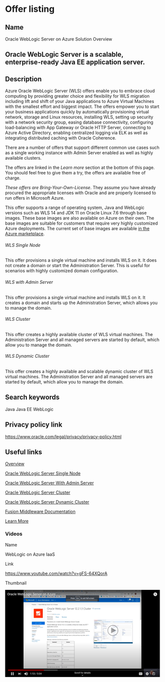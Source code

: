 <h1>Offer listing</h1>

<h2>Name</h2>

Oracle WebLogic Server on Azure Solution Overview

<h2>Oracle WebLogic Server is a scalable, enterprise-ready Java EE application server.</h2>

<h2>Description</h2>

<p>Azure Oracle WebLogic Server (WLS) offers enable you to embrace cloud computing by providing greater choice and flexibility for WLS migration including lift and shift of your Java applications to Azure Virtual Machines with the smallest effort and biggest impact. The offers empower you to start your business applications quickly by automatically provisioning virtual network, storage and Linux resources, installing WLS, setting up security with a network security group, easing database connectivity, configuring load-balancing with App Gateway or Oracle HTTP Server, connecting to Azure Active Directory, enabling centralized logging via ELK as well as integrating distributed caching with Oracle Coherence.</p>
<p>There are a number of offers that support different common use cases such as a single working instance with Admin Server enabled as well as highly available clusters.</p>
<p>The offers are linked in the <i>Learn more</i> section at the bottom of this page. You should feel free to give them a try, the offers are available free of charge.</p>
<p><i>These offers are Bring-Your-Own-License</i>. They assume you have already procured the appropriate licenses with Oracle and are properly licensed to run offers in Microsoft Azure.</p>
<p>This offer supports a range of operating system, Java and WebLogic versions such as WLS 14 and JDK 11 on Oracle Linux 7.6 through base images. These base images are also available on Azure on their own. The base images are suitable for customers that require very highly customized Azure deployments. The current set of base images are available <a href="https://azuremarketplace.microsoft.com/en-us/marketplace/apps?search=oracle%20weblogic%20base%20image&amp;page=1">in the Azure marketplace</a>.<br></p>
<h6>WLS Single Node</h6>
<p>This offer provisions a single virtual machine and installs WLS on it. It does not create a domain or start the Administration Server. This is useful for scenarios with highly customized domain configuration.</p>
<h6>WLS with Admin Server</h6>
<p>This offer provisions a single virtual machine and installs WLS on it. It creates a domain and starts up the Administration Server, which allows you to manage the domain.</p>
<h6>WLS Cluster</h6>
<p>This offer creates a highly available cluster of WLS virtual machines. The Administration Server and all managed servers are started by default, which allow you to manage the domain.</p>
<h6>WLS Dynamic Cluster</h6>
<p>This offer creates a highly available and scalable dynamic cluster of WLS virtual machines. The Administration Server and all managed servers are started by default, which allow you to manage the domain.</p>

<h2>Search keywords</h2>

Java
Java EE
WebLogic

<h2>Privacy policy link</h2>

https://www.oracle.com/legal/privacy/privacy-policy.html

<h2>Useful links</h2>

[Overview](https://www.oracle.com/middleware/weblogic/)

[Oracle WebLogic Server Single Node](https://portal.azure.com/#create/oracle.20191001-arm-oraclelinux-wls20191001-arm-oraclelinux-wls)

[Oracle WebLogic Server With Admin Server](https://portal.azure.com/#create/oracle.20191009-arm-oraclelinux-wls-admin20191009-arm-oraclelinux-wls-admin)

[Oracle WebLogic Server Cluster](https://portal.azure.com/#create/oracle.20191007-arm-oraclelinux-wls-cluster20191007-arm-oraclelinux-wls-cluster)

[Oracle WebLogic Server Dynamic Cluster](https://portal.azure.com/#create/oracle.20191021-arm-oraclelinux-wls-dynamic-cluster20191021-arm-oraclelinux-wls-dynamic-cluster)

[Fusion Middleware Documentation](https://docs.oracle.com/en/middleware/fusion-middleware/index.html)

[Learn More](https://www.oracle.com/middleware/technologies/weblogic.html)

<h3>Videos</h3>

<p>Name</p>

WebLogic on Azure IaaS

<p>Link</p>

https://www.youtube.com/watch?v=gFS-64XQorA

<p>Thumbnail</p>

<img src="video.png" />
